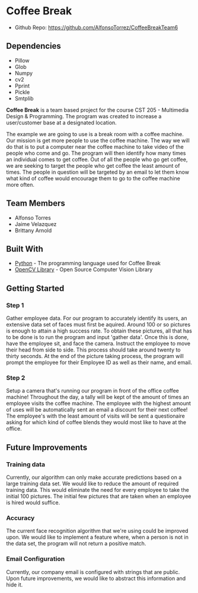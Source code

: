 # Coffee Break
+ Github Repo: <https://github.com/AlfonsoTorrez/CoffeeBreakTeam6>
## Dependencies

+ Pillow
+ Glob
+ Numpy
+ cv2
+ Pprint
+ Pickle
+ Smtplib

__Coffee Break__ is a team based project for the course CST 205 - Multimedia Design & Programming. The program was created to increase a user/customer base at a designated location. 

The example we are going to use is a break room with a coffee machine. Our mission is get more people to use the coffee machine. The way we will do that is to put a computer near the coffee machine to take video of the people who come and go. The program will then identify how many times an individual comes to get coffee. Out of all the people who go get coffee, we are seeking to target the people who get coffee the least amount of times. The people in question will be targeted by an email to let them know what kind of coffee would encourage them to go to the coffee machine more often. 

## Team Members 

+ Alfonso Torres
+ Jaime Velazquez
+ Brittany Arnold

## Built With

+ [Python](https://www.python.org/) - The programming language used for Coffee Break
+ [OpenCV Library](https://opencv.org/) - Open Source Computer Vision Library

## Getting Started

### Step 1
Gather employee data. For our program to accurately identify its users, an extensive data set of faces must first be aquired. Around 100 or so pictures is enough to attain a high success rate. To obtain these pictures, all that has to be done is to run the program and input 'gather data'. Once this is done, have the employee sit, and face the camera. Instruct the employee to move their head from side to side. This process should take around twenty to thirty seconds. At the end of the picture taking process, the program will prompt the employee for their Employee ID as well as their name, and email.
### Step 2
Setup a camera that's running our program in front of the office coffee machine! Throughout the day, a tally will be kept of the amount of times an employee visits the coffee machine. The employee with the highest amount of uses will be automatically sent an email a discount for their next coffee! The employee's with the least amount of visits will be sent a questionaire asking for which kind of coffee blends they would most like to have at the office. 

## Future Improvements

### Training data
Currently, our algorithm can only make accurate predictions based on a large training data set. We would like to reduce the amount of required training data. This would eliminate the need for every employee to take the initial 100 pictures. The initial few pictures that are taken when an employee is hired would suffice.

### Accuracy
The current face recognition algorithm that we're using could be improved upon. We would like to implement a feature where, when a person is not in the data set, the program will not return a positive match.

### Email Configuration
Currently, our company email is configured with strings that are public. Upon future improvements, we would like to abstract this information and hide it.
